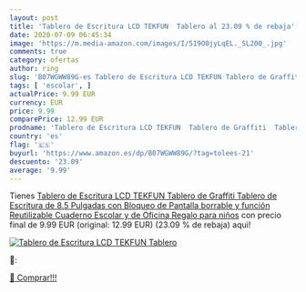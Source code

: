 ```yaml
---
layout: post
title: 'Tablero de Escritura LCD TEKFUN  Tablero al 23.09 % de rebaja'
date: 2020-07-09 06:45:34
image: 'https://m.media-amazon.com/images/I/519O0jyLqEL._SL200_.jpg'
comments: true
category: ofertas
author: ring
slug: 'B07WGWW89G-es Tablero de Escritura LCD TEKFUN Tablero de Graffiti...'
tags: [ 'escolar', ]
actualPrice: 9.99 EUR
currency: EUR
price: 9.99
comparePrice: 12.99 EUR
prodname: 'Tablero de Escritura LCD TEKFUN  Tablero de Graffiti  Tablero de Escritura de 8.5 Pulgadas con Bloqueo de Pantalla borrable y función Reutilizable Cuaderno Escolar y de Oficina  Regalo para niños'
country: 'es'
flag: '🇪🇸'
buyurl: 'https://www.amazon.es/dp/B07WGWW89G/?tag=tolees-21'
descuento: '23.09'
average: '9.99'
---
```


Tienes [Tablero de Escritura LCD TEKFUN  Tablero de Graffiti  Tablero de Escritura de 8.5 Pulgadas con Bloqueo de Pantalla borrable y función Reutilizable Cuaderno Escolar y de Oficina  Regalo para niños](https://www.amazon.es/dp/B07WGWW89G/?tag=tolees-21) con precio final de  9.99 EUR (original: 12.99 EUR) (23.09 %  de rebaja) aqui!

[![Tablero de Escritura LCD TEKFUN  Tablero](https://m.media-amazon.com/images/I/519O0jyLqEL._SL200_.jpg)](https://www.amazon.es/dp/B07WGWW89G/?tag=tolees-21)

🔎:


[🛒 Comprar!!!](https://www.amazon.es/dp/B07WGWW89G/?tag=tolees-21)
